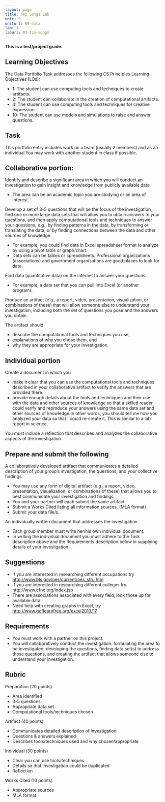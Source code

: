 ```yaml
---
layout: page
title: Top Songs Lab
unit: 9
uniturl: 09-data
lab: 1
laburl: 01-top-songs
---
```



**This is a test/project grade.**

Learning Objectives
-------------------
The Data Portfolio Task addresses the following CS Principles Learning Objectives (LOs):

 * 1: The student can use computing tools and techniques to create artifacts.
 * 2: The student can collaborate in the creation of computational artifacts.
 * 4: The student can use computing tools and techniques for creative expression.
 * 10: The student can use models and simulations to raise and answer questions.

Task
----
This portfolio entry includes work on a team (usually 2 members) and as an individual.You may work with another student in class if possible.

Collaborative portion:
----------------------
Identify and describe a significant area in which you will conduct an investigation to gain insight and knowledge from publicly available data.
 * The area can be an academic topic you are studying or an area of interest.

Develop a set of 3-5 questions that will be the focus of the investigation, find one or more large data sets that will allow you to obtain answers to your questions, and then apply computational tools and techniques to answer your questions, e.g., by finding patterns in the data, by transforming or translating the data, or by finding connections between the data and other sources of knowledge.
 * For example, you could find data in Excel spreadsheet format to analyze by using a pivot table or graph/chart.
 * Data sets can be tables or spreadsheets. Professional organizations (associations) and government organizations are good places to look for data.

Find data (quantitative data) on the Internet to answer your questions
 * For example, a data set that you can pull into Excel (or another program).

Produce an artifact (e.g., a report, video, presentation, visualization, or combinations of these) that will allow someone else to understand your investigation, including both the set of questions you pose and the answers you obtain.

The artifact should
 * describe the computational tools and techniques you use,
 * explanations of why you chose them, and
 * why they are appropriate for your investigation.

Individual portion
------------------
Create a document in which you
 * make it clear that you can use the computational tools and techniques described in your collaborative artifact to verify the answers that are provided there.
 * provide enough details about the tools and techniques and their use with the data and other sources of knowledge so that a skilled reader could verify and reproduce your answers using the same data set and other sources of knowledge.In other words, you should tell me how you analyzed your data so that I could re-create it. This is similar to a lab report in science.

You must include a reflection that describes and analyzes the collaborative aspects of the investigation.

Prepare and submit the following
--------------------------------
A collaboratively developed artifact that communicates a detailed description of your group’s investigation, the questions, and your collective findings.
 * You may use any form of digital artifact (e.g., a report, video, presentation, visualization, or combinations of these) that allows you to best communicate your investigation and findings.
 * You and your partner will each submit the same artifact.
 * Submit a Works Cited listing all information sources. (MLA format)
 * Submit your data file/s.

An individually written document that addresses the investigation.
 * Each group member must write her/his own individual document.
 * In writing the individual document you must adhere to the Task description above and the Requirements description below in supplying details of your investigation.

Suggestions
-----------
 * If you are interested in researching different occupations try http://www.bls.gov/oes/current/oes_stru.htm
 * If you are interested in researching different colleges try http://www.cfnc.org/index.jsp
 * There are associations associated with every field, look those up for available data.
 * Need help with creating graphs in Excel, try http://www.gcflearnfree.org/excel2010/17

Requirements
------------
 * You must work with a partner on this project.
 * You will collaboratively conduct the investigation: formulating the area to be investigated, developing the questions, finding data set(s) to address those questions, and creating the artifact that allows someone else to understand your investigation.

Rubric
------
Preparation (20 points)
 * Area identified
 * 3-5 questions
 * Appropriate data set
 * Computational tools/techniques chosen

Artifact (40 points)
 * Communicates detailed description of investigation
 * Questions & answers explained
 * Describes tools/techniques used and why chosen/appropriate

Individual (30 points)
 * Clear you can use tools/techniques
 * Details so that investigation could be duplicated
 * Reflection

Works Cited (10 points)
 * Appropriate sources
 * MLA format

